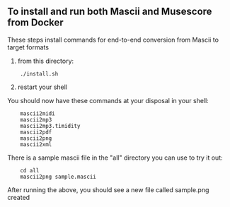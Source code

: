 ## To install and run both Mascii and Musescore from Docker

These steps install commands for end-to-end conversion from Mascii to target formats

1. from this directory:
```
    ./install.sh
```

2. restart your shell


You should now have these commands at your disposal in your shell:
```
    mascii2midi          
    mascii2mp3           
    mascii2mp3.timidity  
    mascii2pdf           
    mascii2png           
    mascii2xml 
```


There is a sample mascii file in the "all" directory you can use to try it out:
```
    cd all
    mascii2png sample.mascii
```

After running the above, you should see a new file called sample.png created
